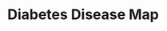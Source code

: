 ---
layout: post
title: Diabetes Disease Map
thumbnail: Visualization Showing Correlation of Diabetes to Other Diseases
---